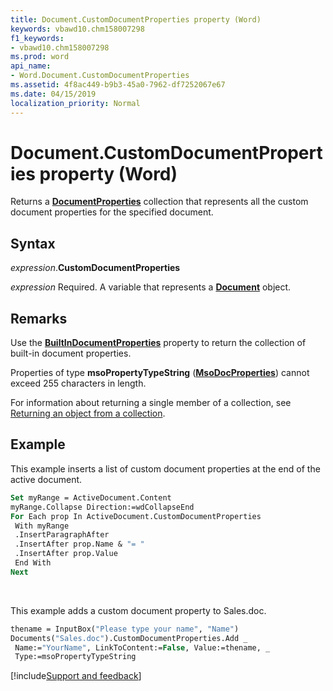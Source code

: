 ```yaml
---
title: Document.CustomDocumentProperties property (Word)
keywords: vbawd10.chm158007298
f1_keywords:
- vbawd10.chm158007298
ms.prod: word
api_name:
- Word.Document.CustomDocumentProperties
ms.assetid: 4f8ac449-b9b3-45a0-7962-df7252067e67
ms.date: 04/15/2019
localization_priority: Normal
---
```



# Document.CustomDocumentProperties property (Word)

Returns a **[DocumentProperties](Office.DocumentProperties.md)** collection that represents all the custom document properties for the specified document.


## Syntax

_expression_.**CustomDocumentProperties**

_expression_ Required. A variable that represents a **[Document](Word.Document.md)** object.


## Remarks

Use the **[BuiltInDocumentProperties](word.document.builtindocumentproperties.md)** property to return the collection of built-in document properties.

Properties of type **msoPropertyTypeString** (**[MsoDocProperties](office.msodocproperties.md)**) cannot exceed 255 characters in length.

For information about returning a single member of a collection, see [Returning an object from a collection](../word/Concepts/Miscellaneous/returning-an-object-from-a-collection-word.md).


## Example

This example inserts a list of custom document properties at the end of the active document.

```vb
Set myRange = ActiveDocument.Content 
myRange.Collapse Direction:=wdCollapseEnd 
For Each prop In ActiveDocument.CustomDocumentProperties 
 With myRange 
 .InsertParagraphAfter 
 .InsertAfter prop.Name & "= " 
 .InsertAfter prop.Value 
 End With 
Next
```

<br/>

This example adds a custom document property to Sales.doc.

```vb
thename = InputBox("Please type your name", "Name") 
Documents("Sales.doc").CustomDocumentProperties.Add _ 
 Name:="YourName", LinkToContent:=False, Value:=thename, _ 
 Type:=msoPropertyTypeString
```



[!include[Support and feedback](~/includes/feedback-boilerplate.md)]

